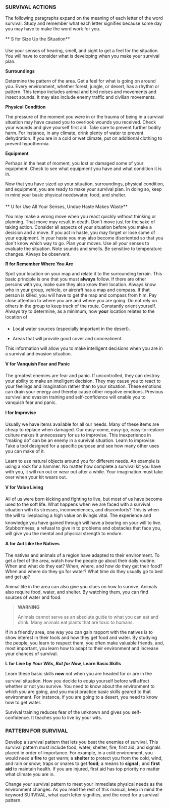 ### SURVIVAL ACTIONS

The following paragraphs expand on the meaning of each letter of the word survival. Study and remember what each letter signifies because some day you may have to make the word work for you.

** S for Size Up the Situation**
 
Use your senses of hearing, smell, and sight to get a feel for the situation. You will have to consider what is developing when you make your survival plan.

**Surroundings**

Determine the pattern of the area. Get a feel for what is going on around you. Every environment, whether forest, jungle, or desert, has a rhythm or pattern. This tempo includes animal and bird noises and movements and insect sounds. It may also include enemy traffic and civilian movements.

**Physical Condition**

The pressure of the moment you were in or the trauma of being in a survival situation may have caused you to overlook wounds you received. Check your wounds and give yourself first aid. Take care to prevent further bodily harm. For instance, in any climate, drink plenty of water to prevent dehydration. If you are in a cold or wet climate, put on additional clothing to prevent hypothermia.

**Equipment**

Perhaps in the heat of moment, you lost or damaged some of your equipment. Check to see what equipment you have and what condition it is in.

Now that you have sized up your situation, surroundings, physical condition, and equipment, you are ready to make your survival plan. In doing so, keep in mind your basic physical needswater, food, and shelter.

** U for Use All Your Senses, Undue Haste Makes Waste**

You may make a wrong move when you react quickly without thinking or planning. That move may result in death. Don't move just for the sake of taking action. Consider all aspects of your situation before you make a decision and a move. If you act in haste, you may forget or lose some of your equipment. In your haste you may also become disoriented so that you don't know which way to go. Plan your moves. Use all your senses to evaluate the situation. Note sounds and smells. Be sensitive to temperature changes. Always be observant.

**R for Remember Where You Are**

Spot your location on your map and relate it to the surrounding terrain. This basic principle is one that you must **always** follow. If there are other persons with you, make sure they also know their location. Always know who in your group, vehicle, or aircraft has a map and compass. If that person is killed, you will have to get the map and compass from him. Pay close attention to where you are and where you are going. Do not rely on others in the group to keep track of the route. Constantly orient yourself. Always try to determine, as a minimum, how **your** location relates to the location of

*   Local water sources (especially important in the desert).

*   Areas that will provide good cover and concealment.

This information will allow you to make intelligent decisions when you are in a survival and evasion situation.

**V for Vanquish Fear and Panic**

The greatest enemies are fear and panic. If uncontrolled, they can destroy your ability to make an intelligent decision. They may cause you to react to your feelings and imagination rather than to your situation. These emotions can drain your energy and thereby cause other negative emotions. Previous survival and evasion training and self-confidence will enable you to vanquish fear and panic.

**I for Improvise**

Usually we have items available for all our needs. Many of these items are cheap to replace when damaged. Our easy-come, easy-go, easy-to-replace culture makes it unnecessary for us to improvise. This inexperience in "making do" can be an enemy in a survival situation. Learn to improvise. Take a tool designed for a specific purpose and see how many other uses you can make of it.

Learn to use natural objects around you for different needs. An example is using a rock for a hammer. No matter how complete a survival kit you have with you, it will run out or wear out after a while. Your imagination must take over when your kit wears out.

**V for Value Living**

All of us were born kicking and fighting to live, but most of us have become used to the soft life.  What happens when we are faced with a survival situation with its stresses, inconveniences, and discomforts? This is when the will to liveplacing a high value on livingis vital. The experience and knowledge you have gained through will have a bearing on your will to live. Stubbornness, a refusal to give in to problems and obstacles that face you, will give you the mental and physical strength to endure.

**A for Act Like the Natives**

The natives and animals of a region have adapted to their environment. To get a feel of the area, watch how the people go about their daily routine. When and what do they eat? When, where, and how do they get their food? When and where do they go for water? What time do they usually go to bed and get up?

Animal life in the area can also give you clues on how to survive. Animals also require food, water, and shelter. By watching them, you can find sources of water and food.


> **WARNING**
> 
>Animals cannot serve as an absolute guide to what you can eat and drink. Many animals eat plants that are toxic to humans.

If in a friendly area, one way you can gain rapport with the natives is to show interest in their tools and how they get food and water. By studying the people, you learn to respect them, you often make valuable friends, and, most important, you learn how to adapt to their environment and increase your chances of survival.

**L for Live by Your Wits, _But for Now,_ Learn Basic Skills**

Learn these basic skills **now** not when you are headed for or are in the survival situation. How you decide to equip yourself before will affect whether or not you survive. You need to know about the environment to which you are going, and you must practice basic skills geared to that environment. For instance, if you are going to a desert, you need to know how to get water.

Survival training reduces fear of the unknown and gives you self-confidence. It teaches you to live by your wits.

### PATTERN FOR SURVIVAL

Develop a survival pattern that lets you beat the enemies of survival. This survival pattern must include food, water, shelter, fire, first aid, and signals placed in order of importance. For example, in a cold environment, you would need a **fire** to get warm; a **shelter** to protect you from the cold, wind, and rain or snow; traps or snares to get **food**; a means to **signal** ; and **first aid** to maintain health. If you are injured, first aid has top priority no matter what climate you are in.

Change your survival pattern to meet your immediate physical needs as the environment changes. As you read the rest of this manual, keep in mind the keyword SURVIVAL, what each letter signifies, and the need for a survival pattern.
